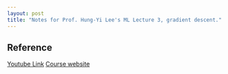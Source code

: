 ```yaml
---
layout: post
title: "Notes for Prof. Hung-Yi Lee's ML Lecture 3, gradient descent."
---
```


## Reference
[Youtube Link](https://youtu.be/fegAeph9UaA)
[Course website](http://speech.ee.ntu.edu.tw/~tlkagk/courses_ML17_2.html)
